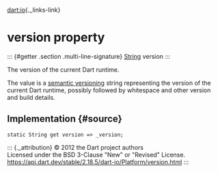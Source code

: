 [dart:io](../../dart-io/dart-io-library){._links-link}

version property
================

::: {#getter .section .multi-line-signature}
[String](../../dart-core/string-class) version
:::

The version of the current Dart runtime.

The value is a [semantic versioning](http://semver.org) string
representing the version of the current Dart runtime, possibly followed
by whitespace and other version and build details.

Implementation {#source}
--------------

``` {.language-dart data-language="dart"}
static String get version => _version;
```

::: {._attribution}
© 2012 the Dart project authors\
Licensed under the BSD 3-Clause \"New\" or \"Revised\" License.\
<https://api.dart.dev/stable/2.18.5/dart-io/Platform/version.html>
:::
